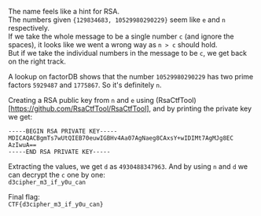 The name feels like a hint for RSA.  
The numbers given `{129834683, 10529980290229}` seem like `e` and `n` respectively.  
If we take the whole message to be a single number `c` (and ignore the spaces), it looks like we went a wrong way as `n > c` should hold.  
But if we take the individual numbers in the message to be `c`, we get back on the right track.

A lookup on factorDB shows that the number `10529980290229` has two prime factors `5929487` and `1775867`. So it's definitely `n`.

Creating a RSA public key from `n` and `e` using (RsaCtfTool)[https://github.com/RsaCtfTool/RsaCtfTool], and by printing the private key we get:
```
-----BEGIN RSA PRIVATE KEY-----
MDICAQACBgmTs7wUtQIEB70euwIGBHv4Aa07AgNaeg8CAxsY+wIDIMt7AgMJg8EC
AzIwuA==
-----END RSA PRIVATE KEY-----
```

Extracting the values, we get `d` as `4930488347963`. And by using `n` and `d` we can decrypt the `c` one by one:  
`d3cipher_m3_if_y0u_can`

Final flag:  
`CTF{d3cipher_m3_if_y0u_can}`

